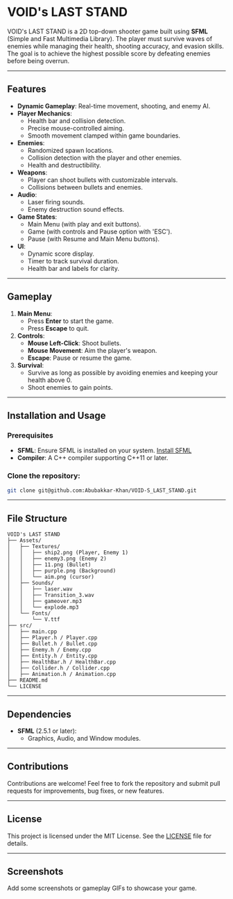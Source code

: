 # VOID's LAST STAND

VOID's LAST STAND is a 2D top-down shooter game built using **SFML** (Simple and Fast Multimedia Library). The player must survive waves of enemies while managing their health, shooting accuracy, and evasion skills. The goal is to achieve the highest possible score by defeating enemies before being overrun.

---

## Features
- **Dynamic Gameplay**: Real-time movement, shooting, and enemy AI.
- **Player Mechanics**:
  - Health bar and collision detection.
  - Precise mouse-controlled aiming.
  - Smooth movement clamped within game boundaries.
- **Enemies**:
  - Randomized spawn locations.
  - Collision detection with the player and other enemies.
  - Health and destructibility.
- **Weapons**:
  - Player can shoot bullets with customizable intervals.
  - Collisions between bullets and enemies.
- **Audio**:
  - Laser firing sounds.
  - Enemy destruction sound effects.
- **Game States**:
  - Main Menu (with play and exit buttons).
  - Game (with controls and Pause option with 'ESC').
  - Pause (with Resume and Main Menu buttons).
- **UI**:
  - Dynamic score display.
  - Timer to track survival duration.
  - Health bar and labels for clarity.

---

## Gameplay
1. **Main Menu**:
   - Press **Enter** to start the game.
   - Press **Escape** to quit.
2. **Controls**:
   - **Mouse Left-Click**: Shoot bullets.
   - **Mouse Movement**: Aim the player's weapon.
   - **Escape**: Pause or resume the game.
3. **Survival**:
   - Survive as long as possible by avoiding enemies and keeping your health above 0.
   - Shoot enemies to gain points.

---

## Installation and Usage
### Prerequisites
- **SFML**: Ensure SFML is installed on your system. [Install SFML](https://www.sfml-dev.org/download.php)
- **Compiler**: A C++ compiler supporting C++11 or later.

### Clone the repository:
   ```bash
   git clone git@github.com:Abubakkar-Khan/VOID-S_LAST_STAND.git
   ```


---

## File Structure
```
VOID's LAST STAND
├── Assets/
│   ├── Textures/
│   │   ├── ship2.png (Player, Enemy 1)
│   │   ├── enemy3.png (Enemy 2)
│   │   ├── 11.png (Bullet)
│   │   ├── purple.png (Background)
│   │   └── aim.png (cursor)
│   ├── Sounds/
│   │   ├── laser.wav
│   │   ├── Transition_3.wav
│   │   ├── gameover.mp3
│   │   └── explode.mp3
│   └── Fonts/
│       └── V.ttf
├── src/
│   ├── main.cpp
│   ├── Player.h / Player.cpp
│   ├── Bullet.h / Bullet.cpp
│   ├── Enemy.h / Enemy.cpp
│   ├── Entity.h / Entity.cpp
│   ├── HealthBar.h / HealthBar.cpp
│   ├── Collider.h / Collider.cpp
│   ├── Animation.h / Animation.cpp
├── README.md
└── LICENSE
```

---

## Dependencies
- **SFML** (2.5.1 or later):
  - Graphics, Audio, and Window modules.

---

## Contributions
Contributions are welcome! Feel free to fork the repository and submit pull requests for improvements, bug fixes, or new features.

---

## License
This project is licensed under the MIT License. See the [LICENSE](LICENSE) file for details.

---

## Screenshots
Add some screenshots or gameplay GIFs to showcase your game.

